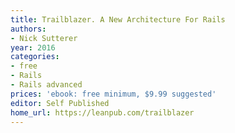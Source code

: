 ```yaml
---
title: Trailblazer. A New Architecture For Rails
authors:
- Nick Sutterer
year: 2016
categories:
- free
- Rails
- Rails advanced
prices: 'ebook: free minimum, $9.99 suggested'
editor: Self Published
home_url: https://leanpub.com/trailblazer
---
```


